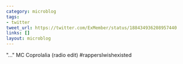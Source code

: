 ```yaml
---
category: microblog
tags:
- twitter
tweet_url: https://twitter.com/ExMember/status/188434936208957440
links: []
layout: microblog
---
```

"…" MC Coprolalia (radio edit) #rappersIwishexisted
